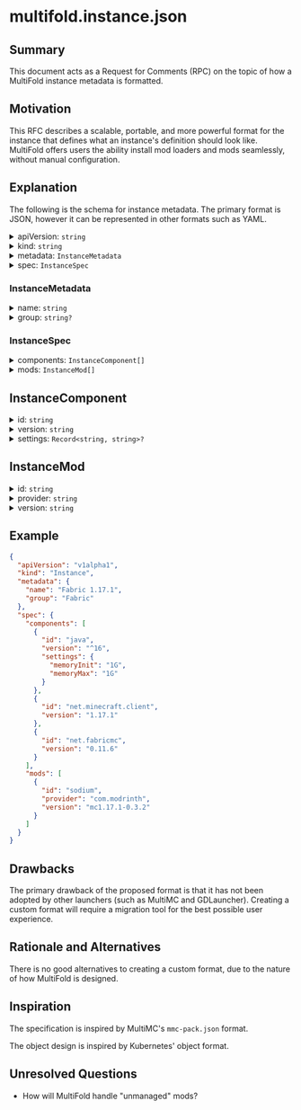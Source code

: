 # multifold.instance.json

## Summary

This document acts as a Request for Comments (RPC) on the topic of how a MultiFold instance metadata is formatted.

## Motivation

This RFC describes a scalable, portable, and more powerful format for the instance that defines what an instance's
definition should look like. MultiFold offers users the ability install mod loaders and mods seamlessly, without manual
configuration.

## Explanation

The following is the schema for instance metadata. The primary format is JSON, however it can be represented in other
formats such as YAML.

<details>
<summary>apiVersion: <code>string</code></summary>

Represents the API version being used. Current supported API versions: `v1alpha1`.
</details>

<details> 
<summary>kind: <code>string</code></summary>

Represents the kind of the API object being used. In this instance, `Instance`.
</details>

<details> 
<summary>metadata: <code>InstanceMetadata</code></summary>

Contains metadata for the current instance, such as display name and group name.
</details>

<details> 
<summary>spec: <code>InstanceSpec</code></summary>

Contains spec for the current instance, such as Minecraft version, mod loader, and mods.
</details>

### InstanceMetadata

<details> 
<summary>name: <code>string</code></summary>

The display name to use for the instance.
</details>

<details> 
<summary>group: <code>string?</code></summary>

The group name to group the instance with.
</details>

### InstanceSpec

<details> 
<summary>components: <code>InstanceComponent[]</code></summary>

Array of "components" in the instance. This is used to describe the launching pipeline, and is order-sensitive.
</details>

<details> 
<summary>mods: <code>InstanceMod[]</code></summary>

Array of mods in the instance. This is used to automatically update mods in the instance and compatibility checks.
</details>

## InstanceComponent

<details> 
<summary>id: <code>string</code></summary>

The id of the component. This must match a component in MultiFold, otherwise the instance will not launch.
</details>

<details> 
<summary>version: <code>string</code></summary>

The required version of the component. It is recommended to follow [semver](https://semver.org/) specs. It should be
possible to define a "version range", similar to dependencies in `package.json`. Read more about version
ranges [here](https://docs.npmjs.com/cli/v6/using-npm/semver).
</details>

<details> 
<summary>settings: <code>Record&lt;string, string&gt;?</code></summary>

Record or a map of settings. This is optional and can be freely defined. The options will be passed to the component
upon initialization.
</details>

## InstanceMod

<details> 
<summary>id: <code>string</code></summary>

The id of the mod **from the provider**. This is not to be confused with the mod id defined in mcmod.info or
fabric.mod.json.
</details>

<details> 
<summary>provider: <code>string</code></summary>

The provider id of the mod. This is the source that MultiFold retrieves the mod from. This should match a content
provider id registered in MultiFold, otherwise the instance will not launch.
</details>

<details> 
<summary>version: <code>string</code></summary>

The required version of the mod. It is recommended to follow [semver](https://semver.org/) specs. It should be possible
to define a "version range", similar to dependencies in `package.json`. Read more about version
ranges [here](https://docs.npmjs.com/cli/v6/using-npm/semver).
</details>

## Example

```json
{
  "apiVersion": "v1alpha1",
  "kind": "Instance",
  "metadata": {
    "name": "Fabric 1.17.1",
    "group": "Fabric"
  },
  "spec": {
    "components": [
      {
        "id": "java",
        "version": "^16",
        "settings": {
          "memoryInit": "1G",
          "memoryMax": "1G"
        }
      },
      {
        "id": "net.minecraft.client",
        "version": "1.17.1"
      },
      {
        "id": "net.fabricmc",
        "version": "0.11.6"
      }
    ],
    "mods": [
      {
        "id": "sodium",
        "provider": "com.modrinth",
        "version": "mc1.17.1-0.3.2"
      }
    ]
  }
}
```

## Drawbacks

The primary drawback of the proposed format is that it has not been adopted by other launchers (such as MultiMC and
GDLauncher). Creating a custom format will require a migration tool for the best possible user experience.

## Rationale and Alternatives

There is no good alternatives to creating a custom format, due to the nature of how MultiFold is designed.

## Inspiration

The specification is inspired by MultiMC's `mmc-pack.json` format.

The object design is inspired by Kubernetes' object format.

## Unresolved Questions

- How will MultiFold handle "unmanaged" mods?